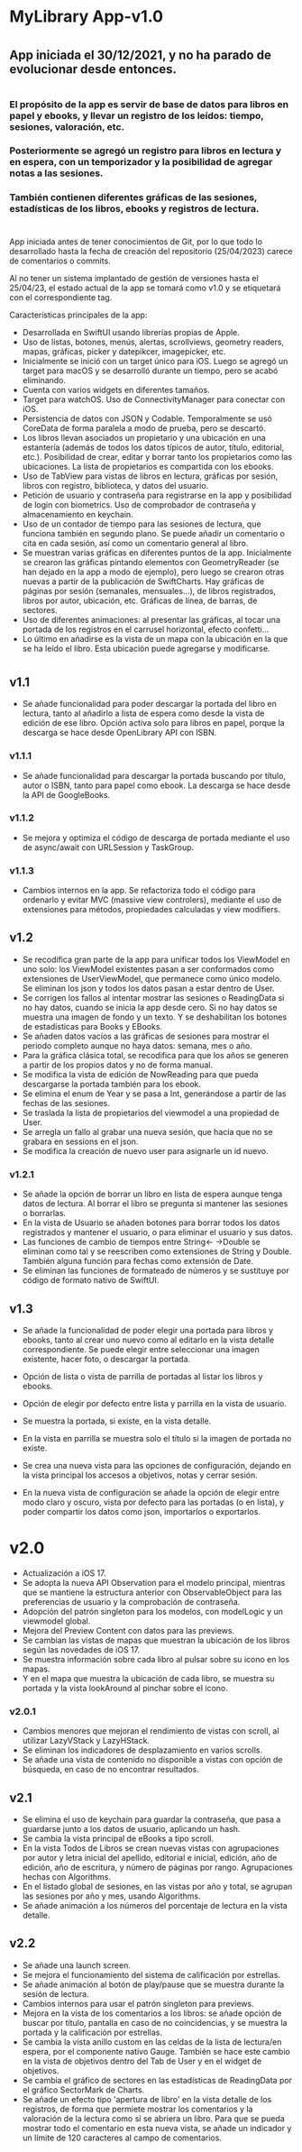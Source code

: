 # MyLibrary App-v1.0
#

## App iniciada el 30/12/2021, y no ha parado de evolucionar desde entonces.

#

### El propósito de la app es servir de base de datos para libros en papel y ebooks, y llevar un registro de los leídos: tiempo, sesiones, valoración, etc.
### Posteriormente se agregó un registro para libros en lectura y en espera, con un temporizador y la posibilidad de agregar notas a las sesiones.
### También contienen diferentes gráficas de las sesiones, estadísticas de los libros, ebooks y registros de lectura.

#

App iniciada antes de tener conocimientos de Git, por lo que todo lo desarrollado hasta la fecha de creación del repositorio (25/04/2023) carece de comentarios o commits.

Al no tener un sistema implantado de gestión de versiones hasta el 25/04/23, el estado actual de la app se tomará como v1.0 y se etiquetará con el correspondiente tag.

Características principales de la app:

* Desarrollada en SwiftUI usando librerías propias de Apple.
* Uso de listas, botones, menús, alertas, scrollviews, geometry readers, mapas, gráficas, picker y datepikcer, imagepicker, etc.
* Inicialmente se inició con un target único para iOS. Luego se agregó un target para macOS y se desarrolló durante un tiempo, pero se acabó eliminando.
* Cuenta con varios widgets en diferentes tamaños.
* Target para watchOS. Uso de 
ConnectivityManager para conectar con iOS.
* Persistencia de datos con JSON y Codable. Temporalmente se usó CoreData de forma paralela a modo de prueba, pero se descartó.
* Los libros llevan asociados un propietario y una ubicación en una estantería (además de todos los datos típicos de autor, título, editorial, etc.). Posibilidad de crear, editar y borrar tanto los propietarios como las ubicaciones. La lista de propietarios es compartida con los ebooks.
* Uso de TabView para vistas de libros en lectura, gráficas por sesión, libros con registro, biblioteca, y datos del usuario.
* Petición de usuario y contraseña para registrarse en la app y posibilidad de login con biometrics. Uso de comprobador de contraseña y almacenamiento en keychain.
* Uso de un contador de tiempo para las sesiones de lectura, que funciona también en segundo plano. Se puede añadir un comentario o cita en cada sesión, así como un comentario general al libro.
* Se muestran varias gráficas en diferentes puntos de la app. Inicialmente se crearon las gráficas pintando elementos con GeometryReader (se han dejado en la app a modo de ejemplo), pero luego se crearon otras nuevas a partir de la publicación de SwiftCharts. Hay gráficas de páginas por sesión (semanales, mensuales...), de libros registrados, libros por autor, ubicación, etc. Gráficas de línea, de barras, de sectores.
* Uso de diferentes animaciones: al presentar las gráficas, al tocar una portada de los registros en el carrusel horizontal, efecto confetti...
* Lo último en añadirse es la vista de un mapa con la ubicación en la que se ha leído el libro. Esta ubicación puede agregarse y modificarse.

#

## v1.1

* Se añade funcionalidad para poder descargar la portada del libro en lectura, tanto al añadirlo a lista de espera como desde la vista de edición de ese libro. Opción activa solo para libros en papel, porque la descarga se hace desde OpenLibrary API con ISBN.

### v1.1.1

* Se añade funcionalidad para descargar la portada buscando por título, autor o ISBN, tanto para papel como ebook. La descarga se hace desde la API de GoogleBooks.

### v1.1.2

* Se mejora y optimiza el código de descarga de portada mediante el uso de async/await con URLSession y TaskGroup.

### v1.1.3

* Cambios internos en la app. Se refactoriza todo el código para ordenarlo y evitar MVC (massive view controlers), mediante el uso de extensiones para métodos, propiedades calculadas y view modifiers.


## v1.2

* Se recodifica gran parte de la app para unificar todos los ViewModel en uno solo: los ViewModel existentes pasan a ser conformados como extensiones de UserViewModel, que permanece como único modelo. Se eliminan los json y todos los datos pasan a estar dentro de User.
* Se corrigen los fallos al intentar mostrar las sesiones o ReadingData si no hay datos, cuando se inicia la app desde cero. Si no hay datos se muestra una imagen de fondo y un texto. Y se deshabilitan los botones de estadísticas para Books y EBooks.
* Se añaden datos vacíos a las gráficas de sesiones para mostrar el periodo completo aunque no haya datos: semana, mes o año.
* Para la gráfica clásica total, se recodifica para que los años se generen a partir de los propios datos y no de forma manual.
* Se modifica la vista de edición de NowReading para que pueda descargarse la portada también para los ebook.
* Se elimina el enum de Year y se pasa a Int, generándose a partir de las fechas de las sesiones.
* Se traslada la lista de propietarios del viewmodel a una propiedad de User.
* Se arregla un fallo al grabar una nueva sesión, que hacía que no se grabara en sessions en el json.
* Se modifica la creación de nuevo user para asignarle un id nuevo.


### v1.2.1

* Se añade la opción de borrar un libro en lista de espera aunque tenga datos de lectura. Al borrar el libro se pregunta si mantener las sesiones o borrarlas.
* En la vista de Usuario se añaden botones para borrar todos los datos registrados y mantener el usuario, o para eliminar el usuario y sus datos.
* Las funciones de cambio de tiempos entre String<- ->Double se eliminan como tal y se reescriben como extensiones de String y Double. También alguna función para fechas como extensión de Date.
* Se eliminan las funciones de formateado de números y se sustituye por código de formato nativo de SwiftUI.


## v1.3

* Se añade la funcionalidad de poder elegir una portada para libros y ebooks, tanto al crear uno nuevo como al editarlo en la vista detalle correspondiente. Se puede elegir entre seleccionar una imagen existente, hacer foto, o descargar la portada.
* Opción de lista o vista de parrilla de portadas al listar los libros y ebooks.
* Opción de elegir por defecto entre lista y parrilla en la vista de usuario.
* Se muestra la portada, si existe, en la vista detalle.
* En la vista en parrilla se muestra solo el título si la imagen de portada no existe.

* Se crea una nueva vista para las opciones de configuración, dejando en la vista principal los accesos a objetivos, notas y cerrar sesión.
* En la nueva vista de configuración se añade la opción de elegir entre modo claro y oscuro, vista por defecto para las portadas (o en lista), y poder compartir los datos como json, importarlos o exportarlos.


# v2.0

* Actualización a iOS 17.
* Se adopta la nueva API Observation para el modelo principal, mientras que se mantiene la estructura anterior con ObservableObject para las preferencias de usuario y la comprobación de contraseña.
* Adopción del patrón singleton para los modelos, con modelLogic y un viewmodel global.
* Mejora del Preview Content con datos para las previews.
* Se cambian las vistas de mapas que muestran la ubicación de los libros según las novedades de iOS 17.
* Se muestra información sobre cada libro al pulsar sobre su icono en los mapas.
* Y en el mapa que muestra la ubicación de cada libro, se muestra su portada y la vista lookAround al pinchar sobre el icono.


### v2.0.1

* Cambios menores que mejoran el rendimiento de vistas con scroll, al utilizar LazyVStack y LazyHStack.
* Se eliminan los indicadores de desplazamiento en varios scrolls.
* Se añade una vista de contenido no disponible a vistas con opción de búsqueda, en caso de no encontrar resultados.


## v2.1

* Se elimina el uso de keychain para guardar la contraseña, que pasa a guardarse junto a los datos de usuario, aplicando un hash.
* Se cambia la vista principal de eBooks a tipo scroll.
* En la vista Todos de Libros se crean nuevas vistas con agrupaciones por autor y letra inicial del apellido, editorial e inicial, edición, año de edición, año de escritura, y número de páginas por rango. Agrupaciones hechas con Algorithms.
* En el listado global de sesiones, en las vistas por año y total, se agrupan las sesiones por año y mes, usando Algorithms.
* Se añade animación a los números del porcentaje de lectura en la vista detalle.


## v2.2

* Se añade una launch screen.
* Se mejora el funcionamiento del sistema de calificación por estrellas.
* Se añade animación al botón de play/pause que se muestra durante la sesión de lectura.
* Cambios internos para usar el patrón singleton para previews.
* Mejora en la vista de los comentarios a los libros: se añade opción de buscar por título, pantalla en caso de no coincidencias, y se muestra la portada y la calificación por estrellas.
* Se cambia la vista anillo custom en las celdas de la lista de lectura/en espera, por el componente nativo Gauge. También se hace este cambio en la vista de objetivos dentro del Tab de User y en el widget de objetivos.
* Se cambia el gráfico de sectores en las estadísticas de ReadingData por el gráfico SectorMark de Charts.
* Se añade un efecto tipo 'apertura de libro' en la vista detalle de los registros, de forma que permiete mostrar los comentarios y la valoración de la lectura como si se abriera un libro. Para que se pueda mostrar todo el comentario en esta nueva vista, se añade un indicador y un límite de 120 caracteres al campo de comentarios.
